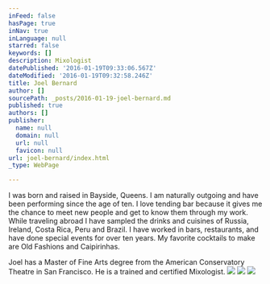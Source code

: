 ```yaml
---
inFeed: false
hasPage: true
inNav: true
inLanguage: null
starred: false
keywords: []
description: Mixologist
datePublished: '2016-01-19T09:33:06.567Z'
dateModified: '2016-01-19T09:32:58.246Z'
title: Joel Bernard
author: []
sourcePath: _posts/2016-01-19-joel-bernard.md
published: true
authors: []
publisher:
  name: null
  domain: null
  url: null
  favicon: null
url: joel-bernard/index.html
_type: WebPage

---
```

I was born and raised in Bayside, Queens. I am naturally outgoing and have been performing since the age of ten. I love tending bar because it gives me the chance to meet new people and get to know them through my work. While traveling abroad I have sampled the drinks and cuisines of Russia, Ireland, Costa Rica, Peru and Brazil. I have worked in bars, restaurants, and have done special events for over ten years. My favorite cocktails to make are Old Fashions and Caipirinhas. 

Joel has a Master of Fine Arts degree from the American Conservatory Theatre in San Francisco. He is a trained and certified Mixologist.
![](https://the-grid-user-content.s3-us-west-2.amazonaws.com/8744ef0a-1915-44f0-9ce0-9065c2a8b3a4.jpg)
![](https://the-grid-user-content.s3-us-west-2.amazonaws.com/1a88887c-89fd-455c-b861-4b5943e678af.jpg)
![](https://the-grid-user-content.s3-us-west-2.amazonaws.com/7f543320-d3f6-4b3a-ac7a-0e120c4352fd.jpg)